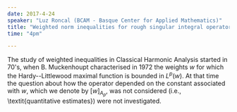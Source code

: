 ```yaml
---
date: 2017-4-24
speaker: "Luz Roncal (BCAM - Basque Center for Applied Mathematics)"
title: "Weighted norm inequalities for rough singular integral operators"
time: "4pm" 

---
```

The study of weighted inequalities in Classical Harmonic
Analysis started in 70's, when B. Muckenhoupt characterised in 1972 the
weights $w$ for which the Hardy--Littlewood maximal function is bounded in
$L^p(w)$. At that time the question about how the operator depended on the
constant associated with $w$, which we denote by $[w]_{A_p}$, was not
considered (i.e., \\textit{quantitative estimates}) were not investigated.
